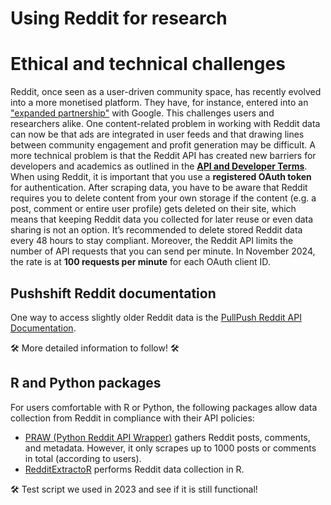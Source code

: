# Using Reddit for research

# Ethical and technical challenges

Reddit, once seen as a user-driven community space, has recently evolved into a more monetised platform. They have, for instance, entered into an ["expanded partnership"](https://blog.google/inside-google/company-announcements/expanded-reddit-partnership/) with Google. This challenges users and researchers alike. One content-related problem in working with Reddit data can now be that ads are integrated in user feeds and that drawing lines between community engagement and profit generation may be difficult. A more technical problem is that the Reddit API has created new barriers for developers and academics as outlined in the [**API and Developer Terms**](https://support.reddithelp.com/hc/en-us/articles/16160319875092-Reddit-Data-API-Wiki). When using Reddit, it is important that you use a **registered OAuth token** for authentication. After scraping data, you have to be aware that Reddit requires you to delete content from your own storage if the content (e.g. a post, comment or entire user profile) gets deleted on their site, which means that keeping Reddit data you collected for later reuse or even data sharing is not an option. It’s recommended to delete stored Reddit data every 48 hours to stay compliant. Moreover, the Reddit API limits the number of API requests that you can send per minute. In November 2024, the rate is at **100 requests per minute** for each OAuth client ID.

## Pushshift Reddit documentation

One way to access slightly older Reddit data is the [PullPush Reddit API Documentation](https://www.pullpush.io/). 

:hammer_and_wrench: More detailed information to follow! :hammer_and_wrench:

## R and Python packages

For users comfortable with R or Python, the following packages allow data collection from Reddit in compliance with their API policies:

- [PRAW (Python Reddit API Wrapper)](https://github.com/praw-dev/praw) gathers Reddit posts, comments, and metadata. However, it only scrapes up to 1000 posts or comments in total (according to users).
- [RedditExtractoR](https://github.com/ivan-rivera/RedditExtractor) performs Reddit data collection in R.

:hammer_and_wrench: Test script we used in 2023 and see if it is still functional!